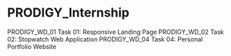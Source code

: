 # PRODIGY_Internship
PRODIGY_WD_01 Task 01: Responsive Landing Page
PRODIGY_WD_02 Task 02: Stopwatch Web Application
PRODIGY_WD_04 Task 04: Personal Portfolio Website
